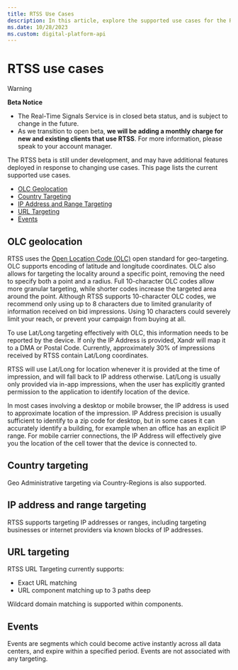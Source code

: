 ```yaml
---
title: RTSS Use Cases
description: In this article, explore the supported use cases for the Real-Time Signals service (RTSS).
ms.date: 10/28/2023
ms.custom: digital-platform-api
---
```


# RTSS use cases

> [!WARNING]
> **Beta Notice**
>
> - The Real-Time Signals Service is in closed beta status, and is subject to change in the future.
> - As we transition to open beta, **we will be adding a monthly charge for new and existing clients that use RTSS**. For more information, please speak to your account manager.

The RTSS beta is still under development, and may have additional features deployed in response to changing use cases. This page lists the current supported use cases.

- [OLC Geolocation](#olc-geolocation)
- [Country Targeting](#country-targeting)
- [IP Address and Range Targeting](#ip-address-and-range-targeting)
- [URL Targeting](#url-targeting)
- [Events](#events)

## OLC geolocation

RTSS uses the [Open Location Code (OLC)](https://openlocationcode.com/) open standard for geo-targeting. OLC supports encoding of latitude and longitude coordinates. OLC also allows for targeting the locality around a specific point, removing the need to specify both a point and a radius. Full 10-character OLC codes allow more granular targeting, while shorter codes increase the targeted area around the point. Although RTSS supports 10-character OLC codes, we recommend only using up to 8 characters due to limited granularity of information received on bid impressions. Using 10 characters could severely limit your reach, or prevent your campaign from buying at all.

To use Lat/Long targeting effectively with OLC, this information needs to be reported by the device. If only the IP Address is provided, Xandr will map it to a DMA or Postal Code. Currently, approximately 30% of impressions received by RTSS contain Lat/Long coordinates.

RTSS will use Lat/Long for location whenever it is provided at the time of impression, and will fall back to IP address otherwise. Lat/Long is usually only provided via in-app impressions, when the user has explicitly granted permission to the application to identify location of the device.

In most cases involving a desktop or mobile browser, the IP address is used to approximate location of the impression. IP Address precision is usually sufficient to identify to a zip code for desktop, but in some cases it can accurately identify a building, for example when an office has an explicit IP range. For mobile carrier connections, the IP Address will effectively give you the location of the cell tower that the device is connected to.

## Country targeting

Geo Administrative targeting via Country-Regions is also supported.

## IP address and range targeting

RTSS supports targeting IP addresses or ranges, including targeting businesses or internet providers via known blocks of IP addresses.

## URL targeting

RTSS URL Targeting currently supports:

- Exact URL matching
- URL component matching up to 3 paths deep

Wildcard domain matching is supported within components.

## Events

Events are segments which could become active instantly across all data centers, and expire within a specified period. Events are not associated with any targeting.
